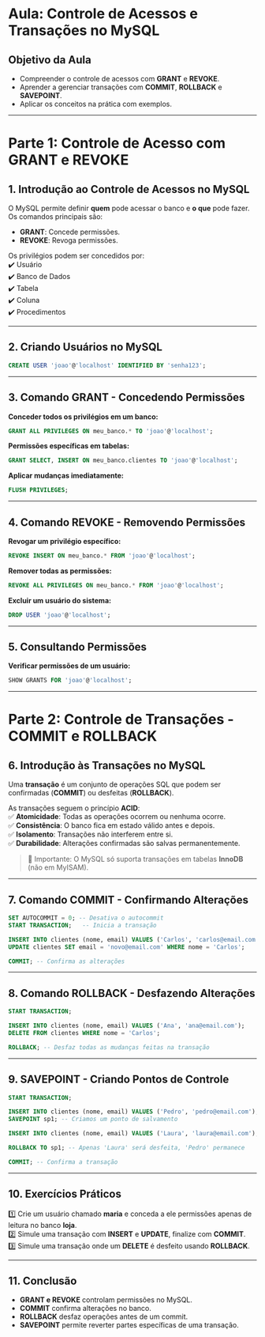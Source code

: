 # **Aula: Controle de Acessos e Transações no MySQL**  

## **Objetivo da Aula**  
- Compreender o controle de acessos com **GRANT** e **REVOKE**.  
- Aprender a gerenciar transações com **COMMIT**, **ROLLBACK** e **SAVEPOINT**.  
- Aplicar os conceitos na prática com exemplos.  

---

# **Parte 1: Controle de Acesso com GRANT e REVOKE**  

## **1. Introdução ao Controle de Acessos no MySQL**  
O MySQL permite definir **quem** pode acessar o banco e **o que** pode fazer. Os comandos principais são:  
- **GRANT**: Concede permissões.  
- **REVOKE**: Revoga permissões.  

Os privilégios podem ser concedidos por:  
✔️ Usuário  
✔️ Banco de Dados  
✔️ Tabela  
✔️ Coluna  
✔️ Procedimentos  

---

## **2. Criando Usuários no MySQL**  

```sql
CREATE USER 'joao'@'localhost' IDENTIFIED BY 'senha123';
```

---

## **3. Comando GRANT - Concedendo Permissões**  

**Conceder todos os privilégios em um banco:**  
```sql
GRANT ALL PRIVILEGES ON meu_banco.* TO 'joao'@'localhost';
```

**Permissões específicas em tabelas:**  
```sql
GRANT SELECT, INSERT ON meu_banco.clientes TO 'joao'@'localhost';
```

**Aplicar mudanças imediatamente:**  
```sql
FLUSH PRIVILEGES;
```

---

## **4. Comando REVOKE - Removendo Permissões**  

**Revogar um privilégio específico:**  
```sql
REVOKE INSERT ON meu_banco.* FROM 'joao'@'localhost';
```

**Remover todas as permissões:**  
```sql
REVOKE ALL PRIVILEGES ON meu_banco.* FROM 'joao'@'localhost';
```

**Excluir um usuário do sistema:**  
```sql
DROP USER 'joao'@'localhost';
```

---

## **5. Consultando Permissões**  

**Verificar permissões de um usuário:**  
```sql
SHOW GRANTS FOR 'joao'@'localhost';
```

---

# **Parte 2: Controle de Transações - COMMIT e ROLLBACK**  

## **6. Introdução às Transações no MySQL**  
Uma **transação** é um conjunto de operações SQL que podem ser confirmadas (**COMMIT**) ou desfeitas (**ROLLBACK**).  

As transações seguem o princípio **ACID**:  
✅ **Atomicidade**: Todas as operações ocorrem ou nenhuma ocorre.  
✅ **Consistência**: O banco fica em estado válido antes e depois.  
✅ **Isolamento**: Transações não interferem entre si.  
✅ **Durabilidade**: Alterações confirmadas são salvas permanentemente.  

> 📌 Importante: O MySQL só suporta transações em tabelas **InnoDB** (não em MyISAM).

---

## **7. Comando COMMIT - Confirmando Alterações**  

```sql
SET AUTOCOMMIT = 0; -- Desativa o autocommit
START TRANSACTION;   -- Inicia a transação

INSERT INTO clientes (nome, email) VALUES ('Carlos', 'carlos@email.com');
UPDATE clientes SET email = 'novo@email.com' WHERE nome = 'Carlos';

COMMIT; -- Confirma as alterações
```

---

## **8. Comando ROLLBACK - Desfazendo Alterações**  

```sql
START TRANSACTION;

INSERT INTO clientes (nome, email) VALUES ('Ana', 'ana@email.com');
DELETE FROM clientes WHERE nome = 'Carlos';

ROLLBACK; -- Desfaz todas as mudanças feitas na transação
```

---

## **9. SAVEPOINT - Criando Pontos de Controle**  

```sql
START TRANSACTION;

INSERT INTO clientes (nome, email) VALUES ('Pedro', 'pedro@email.com');
SAVEPOINT sp1; -- Criamos um ponto de salvamento

INSERT INTO clientes (nome, email) VALUES ('Laura', 'laura@email.com');

ROLLBACK TO sp1; -- Apenas 'Laura' será desfeita, 'Pedro' permanece

COMMIT; -- Confirma a transação
```

---

## **10. Exercícios Práticos**  
1️⃣ Crie um usuário chamado **maria** e conceda a ele permissões apenas de leitura no banco **loja**.  
2️⃣ Simule uma transação com **INSERT** e **UPDATE**, finalize com **COMMIT**.  
3️⃣ Simule uma transação onde um **DELETE** é desfeito usando **ROLLBACK**.  

---

## **11. Conclusão**  
- **GRANT e REVOKE** controlam permissões no MySQL.  
- **COMMIT** confirma alterações no banco.  
- **ROLLBACK** desfaz operações antes de um commit.  
- **SAVEPOINT** permite reverter partes específicas de uma transação.  
